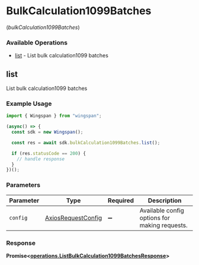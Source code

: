 # BulkCalculation1099Batches
(*bulkCalculation1099Batches*)

### Available Operations

* [list](#list) - List bulk calculation1099 batches

## list

List bulk calculation1099 batches

### Example Usage

```typescript
import { Wingspan } from "wingspan";

(async() => {
  const sdk = new Wingspan();

  const res = await sdk.bulkCalculation1099Batches.list();

  if (res.statusCode == 200) {
    // handle response
  }
})();
```

### Parameters

| Parameter                                                    | Type                                                         | Required                                                     | Description                                                  |
| ------------------------------------------------------------ | ------------------------------------------------------------ | ------------------------------------------------------------ | ------------------------------------------------------------ |
| `config`                                                     | [AxiosRequestConfig](https://axios-http.com/docs/req_config) | :heavy_minus_sign:                                           | Available config options for making requests.                |


### Response

**Promise<[operations.ListBulkCalculation1099BatchesResponse](../../models/operations/listbulkcalculation1099batchesresponse.md)>**

